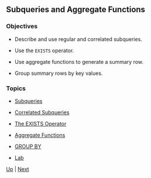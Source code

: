 ## Subqueries and Aggregate Functions

### Objectives

* Describe and use regular and correlated subqueries.

* Use the `EXISTS` operator.

* Use aggregate functions to generate a summary row.

* Group summary rows by key values.

### Topics

* [Subqueries](Subqueries.md)

* [Correlated Subqueries](Correlated.md)

* [The EXISTS Operator](EXISTS.md)

* [Aggregate Functions](Aggregates.md)

* [GROUP BY](GroupBy.md)

* [Lab](Lab.md)

[Up](../README.md) | [Next](Subqueries.md)
